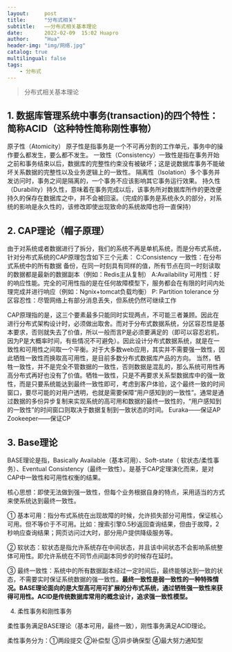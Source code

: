```yaml
---
layout:     post
title:      "分布式相关"
subtitle:   ——分布式相关基本理论
date:       2022-02-09  15:02 Huapro
author:     "Hua"
header-img: "img/网络.jpg"
catalog: true
multilingual: false
tags:
    - 分布式
---
```


> 分布式相关基本理论



## 1. 数据库管理系统中事务(transaction)的四个特性：简称ACID（这种特性简称刚性事物）

原子性（Atomicity） 原子性是指事务是一个不可再分割的工作单元，事务中的操作要么都发生，要么都不发生。
一致性（Consistency）一致性是指在事务开始之前和事务结束以后，数据库的完整性约束没有被破坏；这是说数据库事务不能破坏关系数据的完整性以及业务逻辑上的一致性。
隔离性（Isolation）多个事务并发访问时，事务之间是隔离的，一个事务不应该影响其它事务运行效果。
持久性（Durability）持久性，意味着在事务完成以后，该事务所对数据库所作的更改便持久的保存在数据库之中，并不会被回滚。（完成的事务是系统永久的部分，对系统的影响是永久性的，该修改即使出现致命的系统故障也将一直保持）

## 2. CAP理论（帽子原理）

由于对系统或者数据进行了拆分，我们的系统不再是单机系统，而是分布式系统，针对分布式系统的CAP原理包含如下三个元素：
C:Consistency 一致性：在分布式系统中的所有数据 备份，在同一时刻具有同样的值，所有节点在同一时刻读取的数据都是最新的数据副本（例如：Redis主从复制）
A:Availability 可用性：好的响应性能。完全的可用性指的是在任何故障模型下，服务都会在有限的时间内处理完成并进行响应（例如：Ngnix+tomcat负载均衡）
P: Partition tolerance 分区容忍性：尽管网络上有部分消息丢失，但系统仍然可继续工作

CAP原理指的是，这三个要素最多只能同时实现两点，不可能三者兼顾。因此在进行分布式架构设计时，必须做出取舍。而对于分布式数据系统，分区容忍性是基本要求，否则就失去了价值，所以一般而言P是必须要满足的（即可以容忍宕机，因为P是大概率时间，有些情况不可避免）。因此设计分布式数据系统，就是在一致性和可用性之间取一个平衡。对于大多数web应用，其实并不需要强一致性，因此牺牲一致性而换取高可用性，是目前多数分布式数据库产品的方向。      当然，牺牲一致性，并不是完全不管数据的一致性，否则数据是混乱的，那么系统可用性再高分布式再好也没有了价值。牺牲一致性，只是不再要求关系型数据库中的强一致性，而是只要系统能达到最终一致性即可，考虑到客户体验，这个最终一致的时间窗口，要尽可能的对用户透明，也就是需要保障“用户感知到的一致性”。通常是通过数据的多份异步复制来实现系统的高可用和数据的最终一致性的，“用户感知到的一致性”的时间窗口则取决于数据复制到一致状态的时间。
Euraka——保证AP
Zookeeper——保证CP


## 3. Base理论

BASE理论是指，Basically Available（基本可用）、Soft-state（ 软状态/柔性事务）、Eventual Consistency（最终一致性）。是基于CAP定理演化而来，是对CAP中一致性和可用性权衡的结果。

核心思想：即使无法做到强一致性，但每个业务根据自身的特点，采用适当的方式来使系统达到最终一致性。

① 基本可用：指分布式系统在出现故障的时候，允许损失部分可用性，保证核心可用。但不等价于不可用。比如：搜索引擎0.5秒返回查询结果，但由于故障，2秒响应查询结果；网页访问过大时，部分用户提供降级服务等。

② 软状态：软状态是指允许系统存在中间状态，并且该中间状态不会影响系统整体可用性。即允许系统在不同节点间副本同步的时候存在延时。

③ 最终一致性：系统中的所有数据副本经过一定时间后，最终能够达到一致的状态，不需要实时保证系统数据的强一致性。**最终一致性是弱一致性的一种特殊情况。BASE理论面向的是大型高可用可扩展的分布式系统，通过牺牲强一致性来获得可用性。ACID是传统数据库常用的概念设计，追求强一致性模型。**

4. 柔性事务和刚性事务

柔性事务满足BASE理论（基本可用，最终一致），刚性事务满足ACID理论。

柔性事务分为：①两段提交  ②补偿型  ③异步确保型  ④最大努力通知型
